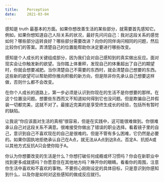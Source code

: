 ```yaml
---
title:    Perception
date:     2021-03-04
---
```



感知是 truth 最基本的方面。如果你想改善生活的某些部分，就需要首先感知它。例如，如果你想知道自己人际关系的状况，最好先问问自己：我对这段关系的感觉如何？哪些部分运转良好？哪些部分需要改进？向你的同伴询问相同的问题，然后比较你们的答案。弄清楚自己的位置能帮助你决定要进行哪些改变。

感知是个人成长的关键组成部分，因为我们会对自己感知到的真实做出反应。面对现实会让你触发新的欲望。当你踏上体重秤，发现自己的体重超出了自己的期望时，你就会想要减肥。当你清楚自己不需要的东西时，就会清楚自己想要的东西。这些新的欲望可以帮助把你推向积极的新方向，但是除非你先承认自己想要这样做，否则什么都不会改变。

在你个人成长的道路上，第一步必须是认识到你现在的生活不是你想要的那样。在这个位置没问题。想要些东西而又不知道如何得到它也没问题。但是欺骗自己并假装一切都完美，这就不对了。最接近完美的是享受终生成长的经验，包括所有暂时的缺陷。

让我说“你应该面对生活的真相”很容易，但是在实践中，这可能很难做到。你很难承认自己对这段关系不满意。很难接受你做出了错误的职业选择。看着镜子里的自己，意识到自己不喜欢现在的自己是很难的。但是不管有多么困难，它仍然是必要的。如果你固执地拒绝承认自己在A点，就无法从A点到达B点。否定A、抗拒A或以其他方式反抗A只会使你陷于A。

你认为你想要改变的生活是什么？你想打破任何成瘾或坏习惯吗？你会在新职业中找到更多成就感吗？你愿意住在其他地方吗？睁开你的眼睛。看看你的周围，注意你生活中喜欢和不喜欢的事物。不要担心刚刚设定的具体目标，只是意识到你感知到什么，以及你是如何对这些感知的做成反应就行。
